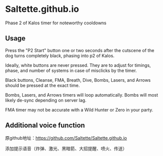 # Saltette.github.io

Phase 2 of Kalos timer for noteworthy cooldowns

## Usage

Press the "P2 Start" button one or two seconds after the cutscene of the dog turns completely black, phasing into p2 of Kalos.

Ideally, white buttons are never pressed. They are to adjust for timings, phase, and number of systems in case of misclicks by the timer.

Black buttons, Cleanse, FMA, Breath, Dive, Bombs, Lasers, and Arrows should be pressed at the exact time.

Bombs, Lasers, and Arrows timers will loop automatically. Bombs will most likely de-sync depending on server lag.

FMA timer may not be accurate with a Wild Hunter or Zero in your party.


## Additional voice function

原github地址：https://github.com/Saltette/Saltette.github.io

添加提示语音（炸弹、激光、黑暗箭、大招提醒、喷火、传送）

